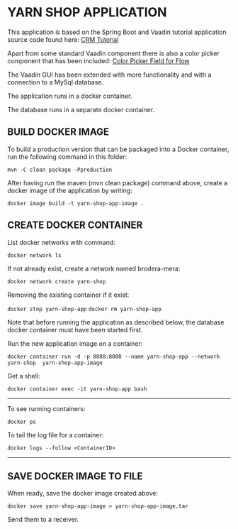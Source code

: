 # YARN SHOP APPLICATION

This application is based on the Spring Boot and Vaadin tutorial application source code found here:
[CRM Tutorial](https://github.com/vaadin-learning-center/crm-tutorial)

Apart from some standard Vaadin component there is also a color picker component that has been included:
[Color Picker Field for Flow](https://vaadin.com/directory/component/color-picker-field-for-flow)

The Vaadin GUI has been extended with more functionality and with a connection to a MySql database.

The application runs in a docker container.

The database runs in a separate docker container.

## BUILD DOCKER IMAGE 

To build a production version that can be packaged into a Docker container, run
the following command in this folder:

`mvn -C clean package -Pproduction`

After having run the maven (mvn clean package) command above, 
create a docker image of the application by writing:

`docker image build -t yarn-shop-app-image .`


## CREATE DOCKER CONTAINER

List docker networks with command:

`docker network ls`

If not already exist, create a network named brodera-mera:

`docker network create yarn-shop`

Removing the existing container if it exist:

`docker stop yarn-shop-app`
`docker rm yarn-shop-app`

Note that before running the application as described below, the database docker container must 
have been started first.

Run the new application image on a container:

`docker container run -d -p 8080:8080 --name yarn-shop-app --network yarn-shop  yarn-shop-app-image`

Get a shell:

`docker container exec -it yarn-shop-app bash`

-----------

To see running containers:

`docker ps`

To tail the log file for a container:

`docker logs --follow <ContainerID>`

-----------


## SAVE DOCKER IMAGE TO FILE

When ready, save the docker image created above:

`docker save yarn-shop-app-image > yarn-shop-app-image.tar`

Send them to a receiver.

